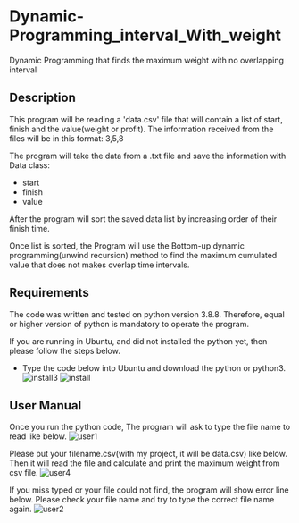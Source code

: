 # Dynamic-Programming_interval_With_weight
Dynamic Programming that finds the maximum weight with no overlapping interval

## Description


This program will be reading a 'data.csv' file that will contain a list of start, finish and the value(weight or profit). The information received from the files will be in this format: 
3,5,8 

The program will take the data from a .txt file and save the information with Data class:
- start 
- finish 
- value 

After the program will sort the saved data list by increasing order of their finish time.

Once list is sorted, the Program will use the Bottom-up dynamic programming(unwind recursion) method to find the maximum cumulated value that does not makes overlap time intervals. 


## Requirements
The code was written and tested on python version 3.8.8. Therefore, equal or higher version of python is mandatory to operate the program.

If you are running in Ubuntu, and did not installed the python yet, then please follow the steps below.

- Type the code below into Ubuntu and download the python or python3.
    ![install3](https://user-images.githubusercontent.com/77169787/158924273-b3e16968-840c-403b-992e-782e0b03b700.PNG)
    ![install](https://user-images.githubusercontent.com/77169787/158924292-378a6b67-0556-44e6-a4d8-5bc5ff3da092.PNG)
    
## User Manual

Once you run the python code, The program will ask to type the file name to read like below.
![user1](https://user-images.githubusercontent.com/77169787/158926878-4d269b60-84cf-4922-b92a-84aab1b89f6c.JPG)

Please put your filename.csv(with my project, it will be data.csv) like below. Then it will read the file and calculate and print the maximum weight from csv file.
![user4](https://user-images.githubusercontent.com/77169787/158926876-99f9d0c9-59e9-4d78-99af-c7093de2bff8.JPG)

If you miss typed or your file could not find, the program will show error line below. Please check your file name and try to type the correct file name again. 
![user2](https://user-images.githubusercontent.com/77169787/158926869-457f7bc7-2812-4dca-87c7-610d1094de7a.JPG)

